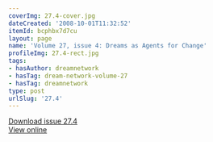 ```yaml
---
coverImg: 27.4-cover.jpg
dateCreated: '2008-10-01T11:32:52'
itemId: bcphbx7d7cu
layout: page
name: 'Volume 27, issue 4: Dreams as Agents for Change'
profileImg: 27.4-rect.jpg
tags:
- hasAuthor: dreamnetwork
- hasTag: dream-network-volume-27
- hasTag: dreamnetwork
type: post
urlSlug: '27.4'
---
```

<a href="../files/pdfs/Volume_27/27.4_agents_for_change.pdf" download="">Download issue 27.4</a><br><a href="../files/pdfs/Volume_27/27.4_agents_for_change.pdf">View online</a>